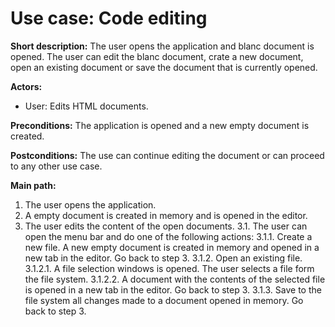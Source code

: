 # Use case: Code editing

**Short description:** The user opens the application and blanc document is opened. The user can edit the blanc document, crate a new document, open an existing document or save the document that is currently opened.

**Actors:** 
- User: Edits HTML documents.

**Preconditions:** The application is opened and a new empty document is created.

**Postconditions:** The use can continue editing the document or can proceed to any other use case.

**Main path:**
1. The user opens the application.
2. A empty document is created in memory and is opened in the editor.
3. The user edits the content of the open documents.
    3.1. The user can open the menu bar and do one of the following actions:
        3.1.1. Create a new file. A new empty document is created in memory and opened in a new tab in the editor. Go back to step 3.
        3.1.2. Open an existing file.
            3.1.2.1. A file selection windows is opened. The user selects a file form the file system.
            3.1.2.2. A document with the contents of the selected file is opened in a new tab in the editor. Go back to step 3.
        3.1.3. Save to the file system all changes made to a document opened in memory. Go back to step 3.